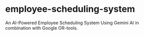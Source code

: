 # employee-scheduling-system
An AI-Powered Employee Scheduling System Using Gemini AI in combination with Google OR-tools.
